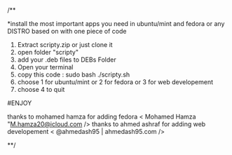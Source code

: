 /**

*install the most important apps you need in ubuntu/mint and fedora or any DISTRO based on with one piece of code

1. Extract scripty.zip  or just clone it 
2. open folder "scripty"
3. add your .deb files to DEBs Folder
4. Open your terminal
5. copy this code : sudo bash ./scripty.sh
6. choose 1 for ubuntu/mint or 2 for fedora or 3 for web developement
7. choose 4 to quit

#ENJOY

thanks to mohamed hamza for adding fedora < Mohamed Hamza "M.hamza20@icloud.com />
thanks to ahmed ashraf for adding web developement < @ahmedash95 | ahmedash95.com />

**/


